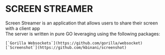 # SCREEN STREAMER

Screen Streamer is an application that allows users to share their screen with a client app <br />
The server is written in pure GO leveraging using the following packages:

```
[`Gorilla Websockets`](https://github.com/gorilla/websocket)
[`Screenshot`](https://github.com/kbinani/screenshot)

```
